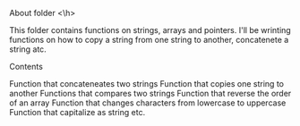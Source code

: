 <h> About folder <\h>

This folder contains functions on strings, arrays and pointers. I'll be wrinting functions on how to copy a string from one string to another, concatenete a string atc.

Contents

Function that concateneates two strings
Function that copies one string to another
Functions that compares two strings
Function that reverse the order of an array
Function that changes characters from lowercase to uppercase
Function that capitalize as string
etc.
